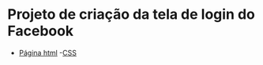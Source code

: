 # Projeto de criação da tela de login do Facebook


- [Página html](./html/login.html)
-[CSS](./styles/style.css)
